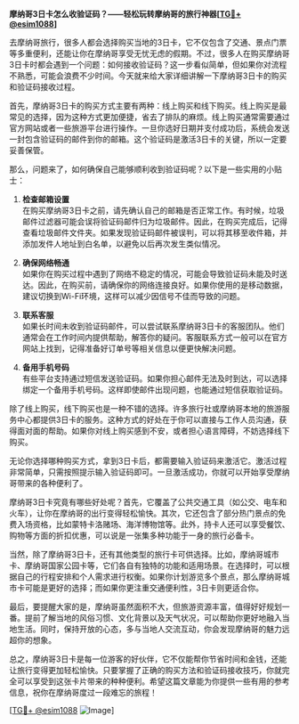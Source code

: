 **摩纳哥3日卡怎么收验证码？——轻松玩转摩纳哥的旅行神器[[TG💪+ @esim1088](https://t.me/s/esim1088)]**

去摩纳哥旅行，很多人都会选择购买当地的3日卡，它不仅包含了交通、景点门票等多重便利，还能让你在摩纳哥享受无忧无虑的假期。不过，很多人在购买摩纳哥3日卡时都会遇到一个问题：如何接收验证码？这一步看似简单，但如果你对流程不熟悉，可能会浪费不少时间。今天就来给大家详细讲解一下摩纳哥3日卡的购买和验证码接收过程。

首先，摩纳哥3日卡的购买方式主要有两种：线上购买和线下购买。线上购买是最常见的选择，因为这种方式更加便捷，省去了排队的麻烦。线上购买通常需要通过官方网站或者一些旅游平台进行操作。一旦你选好日期并支付成功后，系统会发送一封包含验证码的邮件到你的邮箱。这个验证码是激活3日卡的关键，所以一定要妥善保管。

那么，问题来了，如何确保自己能够顺利收到验证码呢？以下是一些实用的小贴士：

1. **检查邮箱设置**  
   在购买摩纳哥3日卡之前，请先确认自己的邮箱是否正常工作。有时候，垃圾邮件过滤器可能会误将验证码邮件归为垃圾邮件。因此，在购买完成后，记得查看垃圾邮件文件夹。如果发现验证码邮件被误判，可以将其移至收件箱，并添加发件人地址到白名单，以避免以后再次发生类似情况。

2. **确保网络畅通**  
   如果你在购买过程中遇到了网络不稳定的情况，可能会导致验证码未能及时送达。因此，在购买前，请确保你的网络连接良好。如果你使用的是移动数据，建议切换到Wi-Fi环境，这样可以减少因信号不佳而导致的问题。

3. **联系客服**  
   如果长时间未收到验证码邮件，可以尝试联系摩纳哥3日卡的客服团队。他们通常会在工作时间内提供帮助，解答你的疑问。客服联系方式一般可以在官方网站上找到，记得准备好订单号等相关信息以便更快解决问题。

4. **备用手机号码**  
   有些平台支持通过短信发送验证码。如果你担心邮件无法及时到达，可以选择绑定一个备用手机号码。这样即使邮件出现问题，也能通过短信获取验证码。

除了线上购买，线下购买也是一种不错的选择。许多旅行社或摩纳哥本地的旅游服务中心都提供3日卡的服务。这种方式的好处在于你可以直接与工作人员沟通，获得面对面的帮助。如果你对线上购买感到不安，或者担心语言障碍，不妨选择线下购买。

无论你选择哪种购买方式，拿到3日卡后，都需要输入验证码来激活它。激活过程非常简单，只需按照提示输入验证码即可。一旦激活成功，你就可以开始享受摩纳哥带来的各种便利了。

摩纳哥3日卡究竟有哪些好处呢？首先，它覆盖了公共交通工具（如公交、电车和火车），让你在摩纳哥的出行变得轻松愉快。其次，它还包含了部分热门景点的免费入场资格，比如蒙特卡洛赌场、海洋博物馆等。此外，持卡人还可以享受餐饮、购物等方面的折扣优惠，可以说是一张集多种功能于一身的旅行必备卡。

当然，除了摩纳哥3日卡，还有其他类型的旅行卡可供选择。比如，摩纳哥城市卡、摩纳哥国家公园卡等，它们各自有独特的功能和适用场景。在选择时，可以根据自己的行程安排和个人需求进行权衡。如果你计划游览多个景点，那么摩纳哥城市卡可能是更好的选择；而如果你更注重交通便利性，3日卡则更适合你。

最后，要提醒大家的是，摩纳哥虽然面积不大，但旅游资源丰富，值得好好规划一番。提前了解当地的风俗习惯、文化背景以及天气状况，可以帮助你更好地融入当地生活。同时，保持开放的心态，多与当地人交流互动，你会发现摩纳哥的魅力远超你的想象。

总之，摩纳哥3日卡是每一位游客的好伙伴，它不仅能帮你节省时间和金钱，还能让旅行变得更加轻松愉快。只要掌握了正确的购买方法和验证码接收技巧，你就完全可以享受到这张卡片带来的种种便利。希望这篇文章能为你提供一些有用的参考信息，祝你在摩纳哥度过一段难忘的旅程！

[[TG💪+ @esim1088](https://t.me/s/esim1088) ![Image](https://i.postimg.cc/4NQfJmqS/Snipaste-2025-05-13-00-14-12.png)]